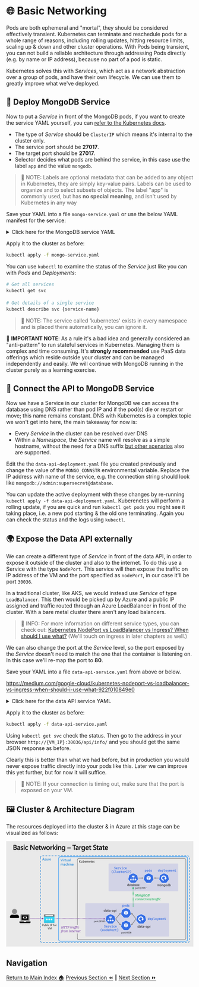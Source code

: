 # 🌐 Basic Networking

Pods are both ephemeral and "mortal", they should be considered effectively transient.
Kubernetes can terminate and reschedule pods for a whole range of reasons, including rolling updates, hitting resource limits, scaling up & down and other cluster operations.
With Pods being transient, you can not build a reliable architecture through addressing Pods directly (e.g. by name or IP address), because no part of a pod is static.

Kubernetes solves this with _Services_, which act as a network abstraction over a group of pods, and have their own lifecycle.
We can use them to greatly improve what we've deployed.

## 🧩 Deploy MongoDB Service

Now to put a _Service_ in front of the MongoDB pods, if you want to create the service YAML yourself, you can [refer to the Kubernetes docs](https://kubernetes.io/docs/concepts/services-networking/service/#defining-a-service).

- The type of _Service_ should be `ClusterIP` which means it's internal to the cluster only.
- The service port should be **27017**.
- The target port should be **27017**.
- Selector decides what pods are behind the service, in this case use the label `app` and the value
  `mongodb`.

> 📝 NOTE: Labels are optional metadata that can be added to any object in Kubernetes, they are simply key-value pairs. Labels can be used to organize and to select subsets of objects.
> The label "app" is commonly used, but has **no special meaning**, and isn't used by Kubernetes in any way

Save your YAML into a file `mongo-service.yaml` or use the below YAML manifest for the service:

<details markdown="1">
<summary>Click here for the MongoDB service YAML</summary>

```yaml
kind: Service
apiVersion: v1

metadata:
  # We purposefully pick a different name for the service from the deployment
  name: database

spec:
  type: ClusterIP
  selector:
    app: mongodb
  ports:
    - protocol: TCP
      port: 27017
      targetPort: 27017
```

</details>

Apply it to the cluster as before:

```bash
kubectl apply -f mongo-service.yaml
```

You can use `kubectl` to examine the status of the _Service_ just like you can with _Pods_ and _Deployments_:

```bash
# Get all services
kubectl get svc

# Get details of a single service
kubectl describe svc {service-name}
```

> 📝 NOTE: The service called 'kubernetes' exists in every namespace and is placed there automatically, you can ignore it.

🛑 **IMPORTANT NOTE**: As a rule it's a bad idea and generally considered an "anti-pattern" to run stateful services in Kubernetes. Managing them is complex and time consuming.
It's **strongly recommended** use PaaS data offerings which reside outside your cluster and can be managed independently and easily.
We will continue with MongoDB running in the cluster purely as a learning exercise.

## 📡 Connect the API to MongoDB Service

Now we have a Service in our cluster for MongoDB we can access the database using DNS rather than pod IP and if the pod(s) die or restart or move; this name remains constant.
DNS with Kubernetes is a complex topic we won't get into here, the main takeaway for now is:

- Every _Service_ in the cluster can be resolved over DNS
- Within a _Namespace_, the _Service_ name will resolve as a simple hostname, without the need for a
  DNS suffix [but other scenarios](https://kubernetes.io/docs/concepts/services-networking/dns-pod-service/)
  also are supported.

Edit the the `data-api-deployment.yaml` file you created previously and change the value of the
`MONGO_CONNSTR` environmental variable.
Replace the IP address with name of the service, e.g. the connection string should look like `mongodb://admin:supersecret@database`.

You can update the active deployment with these changes by re-running `kubectl apply -f data-api-deployment.yaml`.
Kuberenetes will perform a rolling update, if you are quick and run `kubectl get pods` you might see it taking place, i.e. a new pod starting & the old one terminating.
Again you can check the status and the logs using `kubectl`.

## 🌍 Expose the Data API externally

We can create a different type of _Service_ in front of the data API, in order to expose it outside of the cluster and also to the internet.
To do this use a Service with the type `NodePort`.
This service will then expose the traffic on IP address of the VM and the port specified as `nodePort`, in our case it'll be port `30036`.

In a traditional cluster, like AKS, we would instead use _Service_ of type `LoadBalancer`. This then would be picked up by Azure and a public IP assigned and traffic routed through an Azure LoadBalancer in front of the cluster.
With a bare metal cluster there aren't any load balancers.

> 📰 INFO: For more information on different service types, you can check out: [Kubernetes NodePort vs LoadBalancer vs Ingress? When should I use what?](https://medium.com/google-cloud/kubernetes-nodeport-vs-loadbalancer-vs-ingress-when-should-i-use-what-922f010849e0)
> (We'll touch on ingress in later chapters as well.)

We can also change the port at the _Service_ level, so the port exposed by the _Service_ doesn't need to match the one that the container is listening on.
In this case we'll re-map the port to **80**.

Save your YAML into a file `data-api-service.yaml` from above or below.

<https://medium.com/google-cloud/kubernetes-nodeport-vs-loadbalancer-vs-ingress-when-should-i-use-what-922f010849e0>

<details markdown="1">
<summary>Click here for the data API service YAML</summary>

```yaml
kind: Service
apiVersion: v1

metadata:
  name: data-api

spec:
  type: NodePort
  selector:
    app: data-api
  ports:
    - protocol: TCP
      port: 80
      targetPort: 4000
      nodePort: 30036
```

</details>

Apply it to the cluster as before:

```bash
kubectl apply -f data-api-service.yaml
```

Using `kubectl get svc` check the status. Then go to the address in your browser `http://{VM_IP}:30036/api/info/` and you should get the same JSON response as before.

Clearly this is better than what we had before, but in production you would never expose traffic directly into your pods like this.
Later we can improve this yet further, but for now it will suffice.

> 📝 NOTE: If your connection is timing out, make sure that the port is exposed on your VM.

## 🖼️ Cluster & Architecture Diagram

The resources deployed into the cluster & in Azure at this stage can be visualized as follows:

![architecture diagram](./diagram.png)

## Navigation

[Return to Main Index 🏠](../../readme.md)
[Previous Section ⏪](../04-deployment/readme.md) ‖ [Next Section ⏩](../06-frontend/readme.md)
